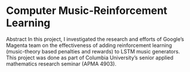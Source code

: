 # Computer Music-Reinforcement Learning
Abstract 
In this project, I investigated the research and efforts of Google’s Magenta team on the effectiveness of adding reinforcement learning (music-theory based penalties and rewards) to LSTM music generators. This project was done as part of Columbia University’s senior applied mathematics research seminar (APMA 4903). 



